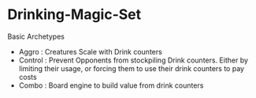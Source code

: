 # Drinking-Magic-Set

Basic Archetypes
 - Aggro : Creatures Scale with Drink counters 
 - Control : Prevent Opponents from stockpiling Drink counters. Either by limiting their usage, or forcing them to use their drink counters to pay costs
 - Combo : Board engine to build value from drink counters
